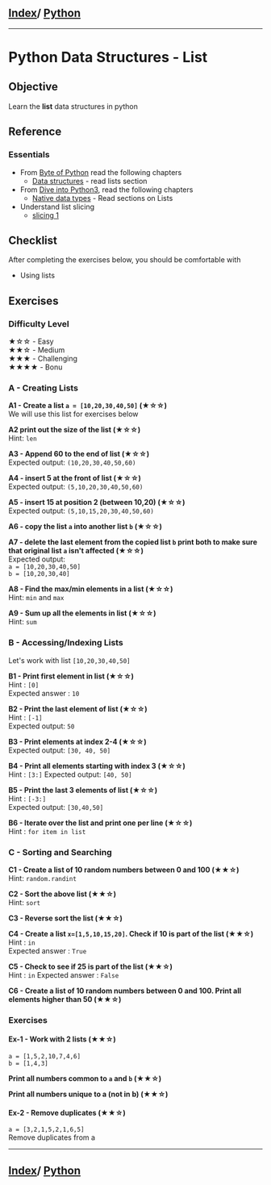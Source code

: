 <link rel='stylesheet' href='../assets/css/main.css'/>

## [Index](../README.md)/ [Python](0-README.md)

---

# Python Data Structures - List

## Objective

Learn the **list** data structures in python

## Reference

### Essentials

* From [Byte of Python](https://python.swaroopch.com/) read the following chapters
  - [Data structures](https://python.swaroopch.com/data_structures.html) - read lists section
* From [Dive into Python3](https://diveintopython3.problemsolving.io), read the following chapters
  - [Native data types](https://diveintopython3.problemsolving.io/native-datatypes.html) - Read sections on Lists
* Understand list slicing
  - [slicing 1](https://towardsdatascience.com/the-basics-of-indexing-and-slicing-python-lists-2d12c90a94cf)

## Checklist

After completing the exercises below, you should be comfortable with

- Using lists


## Exercises

### Difficulty Level

★☆☆  - Easy  
★★☆  - Medium  
★★★  - Challenging  
★★★★ - Bonu

### A - Creating Lists

**A1 - Create a list `a = [10,20,30,40,50]` (★☆☆)**  
We will use this list for exercises below

**A2  print out the size of the list (★☆☆)**  
Hint: `len`

**A3 - Append 60 to the end of list (★☆☆)**  
Expected output:  `(10,20,30,40,50,60)`

**A4 - insert 5 at the front of list (★☆☆)**  
Expected output: `(5,10,20,30,40,50,60)`

**A5 - insert 15 at position 2 (between 10,20) (★☆☆)**  
Expected output: `(5,10,15,20,30,40,50,60)`

**A6 - copy the list `a`  into another list `b` (★☆☆)**

**A7 - delete the last element from the copied list `b`  print both to make sure that original list `a` isn't affected (★☆☆)**  
Expected output:  
`a = [10,20,30,40,50]`  
`b = [10,20,30,40]`  

**A8 - Find the max/min elements in a list (★☆☆)**  
Hint: `min`  and `max`

**A9 - Sum up all the elements in list (★☆☆)**  
Hint: `sum`

### B - Accessing/Indexing Lists

Let's work with list `[10,20,30,40,50]`

**B1 - Print first element in list (★☆☆)**   
Hint : `[0]`  
Expected answer : `10`

**B2 - Print the last element of list (★☆☆)**  
Hint : `[-1]`  
Expected output: `50`

**B3 - Print elements at index 2-4 (★☆☆)**  
Expected output: `[30, 40, 50]`

**B4 - Print all elements starting with index 3 (★☆☆)**  
Hint : `[3:]`
Expected output: `[40, 50]`

**B5 - Print the last 3 elements of list (★☆☆)**  
Hint : `[-3:]`  
Expected output: `[30,40,50]`

**B6 - Iterate over the list and print one per line (★☆☆)**  
Hint : `for item in list`


### C - Sorting and Searching 

**C1 - Create a list of 10 random numbers between 0 and 100 (★★☆)**  
Hint: `random.randint`

**C2 - Sort the above list (★★☆)**  
Hint: `sort`

**C3 - Reverse sort the list (★★☆)**

**C4 - Create a list `x=[1,5,10,15,20]`.  Check if 10 is part of the list (★★☆)**  
Hint : `in`  
Expected answer : `True`

**C5 - Check to see if 25 is part of the list (★★☆)**  
Hint : `in`
Expected answer : `False`

**C6 - Create a list of 10 random numbers between 0 and 100.  Print all elements higher than 50 (★★☆)**  


###  Exercises

#### Ex-1 - Work with 2 lists (★★☆)

`a = [1,5,2,10,7,4,6]`  
`b = [1,4,3]`

**Print all numbers common to `a` and  `b` (★★☆)**

**Print all numbers unique to a (not in b) (★★☆)**

#### Ex-2 - Remove duplicates (★★☆)

`a = [3,2,1,5,2,1,6,5]`  
Remove duplicates from a

---

## [Index](../README.md)/ [Python](0-README.md)

